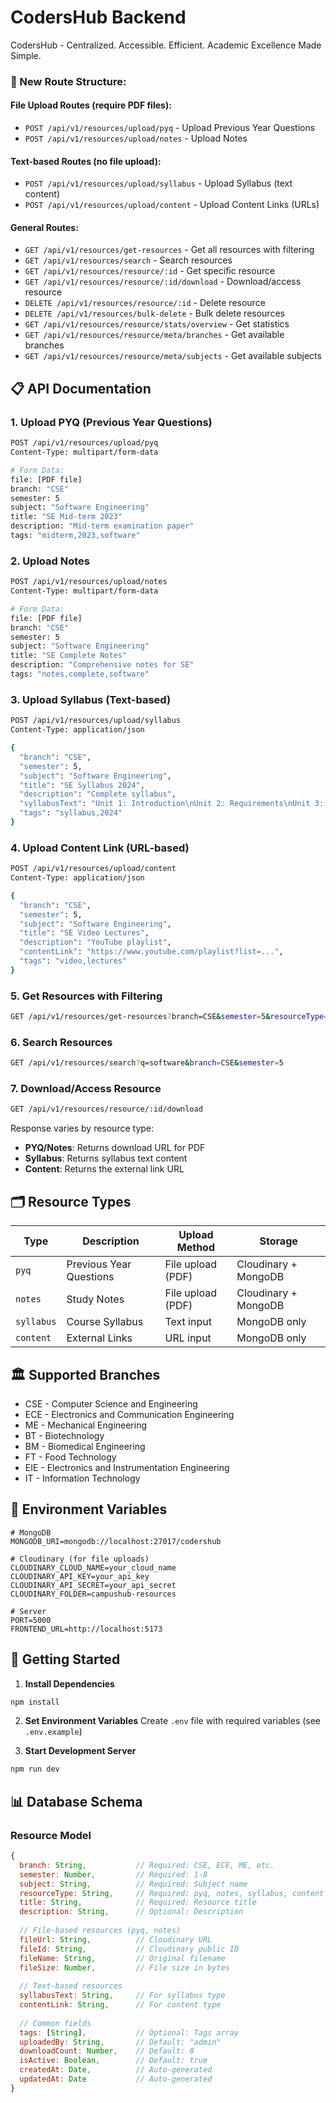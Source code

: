 # CodersHub Backend

CodersHub - Centralized. Accessible. Efficient. Academic Excellence Made Simple.

### 🔧 New Route Structure:

#### File Upload Routes (require PDF files):
- `POST /api/v1/resources/upload/pyq` - Upload Previous Year Questions
- `POST /api/v1/resources/upload/notes` - Upload Notes

#### Text-based Routes (no file upload):
- `POST /api/v1/resources/upload/syllabus` - Upload Syllabus (text content)
- `POST /api/v1/resources/upload/content` - Upload Content Links (URLs)

#### General Routes:
- `GET /api/v1/resources/get-resources` - Get all resources with filtering
- `GET /api/v1/resources/search` - Search resources
- `GET /api/v1/resources/resource/:id` - Get specific resource
- `GET /api/v1/resources/resource/:id/download` - Download/access resource
- `DELETE /api/v1/resources/resource/:id` - Delete resource
- `DELETE /api/v1/resources/bulk-delete` - Bulk delete resources
- `GET /api/v1/resources/resource/stats/overview` - Get statistics
- `GET /api/v1/resources/resource/meta/branches` - Get available branches
- `GET /api/v1/resources/resource/meta/subjects` - Get available subjects

## 📋 API Documentation

### 1. Upload PYQ (Previous Year Questions)
```bash
POST /api/v1/resources/upload/pyq
Content-Type: multipart/form-data

# Form Data:
file: [PDF file]
branch: "CSE"
semester: 5
subject: "Software Engineering"
title: "SE Mid-term 2023"
description: "Mid-term examination paper"
tags: "midterm,2023,software"
```

### 2. Upload Notes
```bash
POST /api/v1/resources/upload/notes
Content-Type: multipart/form-data

# Form Data:
file: [PDF file]
branch: "CSE"
semester: 5
subject: "Software Engineering"
title: "SE Complete Notes"
description: "Comprehensive notes for SE"
tags: "notes,complete,software"
```

### 3. Upload Syllabus (Text-based)
```bash
POST /api/v1/resources/upload/syllabus
Content-Type: application/json

{
  "branch": "CSE",
  "semester": 5,
  "subject": "Software Engineering",
  "title": "SE Syllabus 2024",
  "description": "Complete syllabus",
  "syllabusText": "Unit 1: Introduction\nUnit 2: Requirements\nUnit 3: Design...",
  "tags": "syllabus,2024"
}
```

### 4. Upload Content Link (URL-based)
```bash
POST /api/v1/resources/upload/content
Content-Type: application/json

{
  "branch": "CSE",
  "semester": 5,
  "subject": "Software Engineering",
  "title": "SE Video Lectures",
  "description": "YouTube playlist",
  "contentLink": "https://www.youtube.com/playlist?list=...",
  "tags": "video,lectures"
}
```

### 5. Get Resources with Filtering
```bash
GET /api/v1/resources/get-resources?branch=CSE&semester=5&resourceType=notes&page=1&limit=20
```

### 6. Search Resources
```bash
GET /api/v1/resources/search?q=software&branch=CSE&semester=5
```

### 7. Download/Access Resource
```bash
GET /api/v1/resources/resource/:id/download
```

Response varies by resource type:
- **PYQ/Notes**: Returns download URL for PDF
- **Syllabus**: Returns syllabus text content
- **Content**: Returns the external link URL

## 🗂️ Resource Types

| Type | Description | Upload Method | Storage |
|------|-------------|---------------|---------|
| `pyq` | Previous Year Questions | File upload (PDF) | Cloudinary + MongoDB |
| `notes` | Study Notes | File upload (PDF) | Cloudinary + MongoDB |
| `syllabus` | Course Syllabus | Text input | MongoDB only |
| `content` | External Links | URL input | MongoDB only |

## 🏛️ Supported Branches

- CSE - Computer Science and Engineering
- ECE - Electronics and Communication Engineering  
- ME - Mechanical Engineering
- BT - Biotechnology
- BM - Biomedical Engineering
- FT - Food Technology
- EIE - Electronics and Instrumentation Engineering
- IT - Information Technology

## 🔧 Environment Variables

```env
# MongoDB
MONGODB_URI=mongodb://localhost:27017/codershub

# Cloudinary (for file uploads)
CLOUDINARY_CLOUD_NAME=your_cloud_name
CLOUDINARY_API_KEY=your_api_key
CLOUDINARY_API_SECRET=your_api_secret
CLOUDINARY_FOLDER=campushub-resources

# Server
PORT=5000
FRONTEND_URL=http://localhost:5173
```

## 🚀 Getting Started

1. **Install Dependencies**
```bash
npm install
```

2. **Set Environment Variables**
Create `.env` file with required variables (see `.env.example`)

3. **Start Development Server**
```bash
npm run dev
```

## 📊 Database Schema

### Resource Model
```javascript
{
  branch: String,           // Required: CSE, ECE, ME, etc.
  semester: Number,         // Required: 1-8
  subject: String,          // Required: Subject name
  resourceType: String,     // Required: pyq, notes, syllabus, content
  title: String,            // Required: Resource title
  description: String,      // Optional: Description
  
  // File-based resources (pyq, notes)
  fileUrl: String,          // Cloudinary URL
  fileId: String,           // Cloudinary public ID
  fileName: String,         // Original filename
  fileSize: Number,         // File size in bytes
  
  // Text-based resources
  syllabusText: String,     // For syllabus type
  contentLink: String,      // For content type
  
  // Common fields
  tags: [String],           // Optional: Tags array
  uploadedBy: String,       // Default: "admin"
  downloadCount: Number,    // Default: 0
  isActive: Boolean,        // Default: true
  createdAt: Date,          // Auto-generated
  updatedAt: Date           // Auto-generated
}
```

